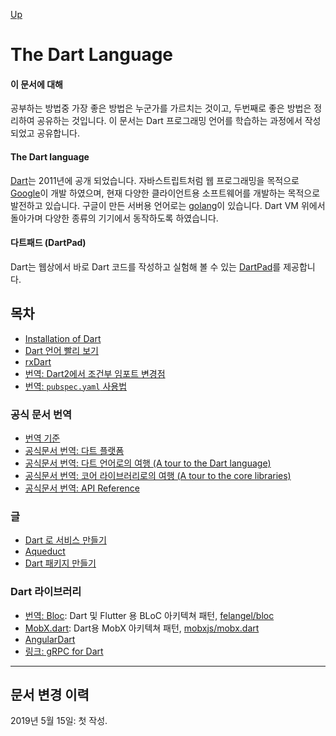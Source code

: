 [Up](../index.md)

# The Dart Language

#### 이 문서에 대해

공부하는 방법중 가장 좋은 방법은 누군가를 가르치는 것이고, 두번째로 좋은 방법은 정리하여 공유하는 것입니다. 이 문서는 Dart 프로그래밍 언어를 학습하는 과정에서 작성되었고 공유합니다.

#### The Dart language

[Dart](https://dart.dev/)는 2011년에 공개 되었습니다. 자바스트립트처럼 웹 프로그래밍을 목적으로 [Google](https://google.com)이 개발 하였으며, 현재 다양한 클라이언트용 소프트웨어를 개발하는 목적으로 발전하고 있습니다. 구글이 만든 서버용 언어로는 [golang](https://golang.org/)이 있습니다. Dart VM 위에서 돌아가며 다양한 종류의 기기에서 동작하도록 하였습니다.

#### 다트패드 (DartPad)

Dart는 웹상에서 바로 Dart 코드를 작성하고 실험해 볼 수 있는 [DartPad](https://dartpad.dartlang.org)를 제공합니다.

## 목차

- [Installation of Dart](installation_of_dart.md)
- [Dart 언어 빨리 보기](dart_language_quick_reference.md)
- [rxDart](./rxdart/index.md)
- [번역: Dart2에서 조건부 임포트 변경점](dart2_conditional_import_update.md)
- [번역: `pubspec.yaml` 사용법](pubspec_yaml.md)

### 공식 문서 번역

- [번역 기준](rules_of_translation.md)
- [공식문서 번역: 다트 플랫폼](./dart_platforms/index.md)
- [공식문서 번역: 다트 언어로의 여행 (A tour to the Dart language)](./language_tour/index.md)
- [공식문서 번역: 코어 라이브러리로의 여행 (A tour to the core libraries)](core_libraries_tour/index.md)
- [공식문서 번역: API Reference](api_reference.md)

### 글

- [Dart 로 서비스 만들기](service_with_dart/index.md)
- [Aqueduct](aqueduct/index.md)
- [Dart 패키지 만들기](custom_package.md)

### Dart 라이브러리

- [번역: Bloc](https://felangel.github.io/bloc/#/gettingstarted): Dart 및 Flutter 용 BLoC 아키텍쳐 패턴, [felangel/bloc](https://github.com/felangel/bloc/)
- [MobX.dart](https://mobx.pub/): Dart용 MobX 아키텍쳐 패턴, [mobxjs/mobx.dart](https://github.com/mobxjs/mobx.dart)
- [AngularDart](angular_dart/index.md)
- [링크: gRPC for Dart](https://grpc.io/docs/quickstart/dart/)

---

## 문서 변경 이력

2019년 5월 15일: 첫 작성.
